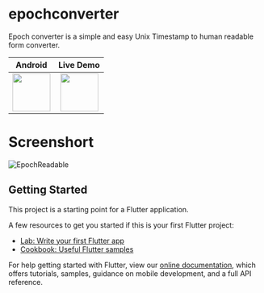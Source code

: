 # epochconverter

Epoch converter is a simple and easy Unix Timestamp to human readable form converter.

| Android | Live Demo |
|:-:|:-:|
| [<img src="https://play.google.com/intl/en_us/badges/static/images/badges/en_badge_web_generic.png" height="75">](https://play.google.com/store/apps/details?id=com.speedout.epochreadable) | [<img src="https://user-images.githubusercontent.com/43641536/152028147-1a327271-ad9c-4116-818d-752dd2ae1a82.png" height="75">](https://biplobsd.github.io/EpochConverterApp) |

# Screenshort
![EpochReadable](https://user-images.githubusercontent.com/43641536/150603866-347c020a-8513-4d62-bb59-33d2bf8fefb2.gif)

## Getting Started

This project is a starting point for a Flutter application.

A few resources to get you started if this is your first Flutter project:

- [Lab: Write your first Flutter app](https://flutter.dev/docs/get-started/codelab)
- [Cookbook: Useful Flutter samples](https://flutter.dev/docs/cookbook)

For help getting started with Flutter, view our
[online documentation](https://flutter.dev/docs), which offers tutorials,
samples, guidance on mobile development, and a full API reference.
